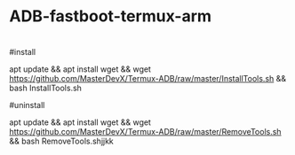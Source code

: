 # ADB-fastboot-termux-arm
#
#install

apt update && apt install wget && wget https://github.com/MasterDevX/Termux-ADB/raw/master/InstallTools.sh && bash InstallTools.sh

#uninstall


apt update && apt install wget && wget https://github.com/MasterDevX/Termux-ADB/raw/master/RemoveTools.sh && bash RemoveTools.shjjkk

